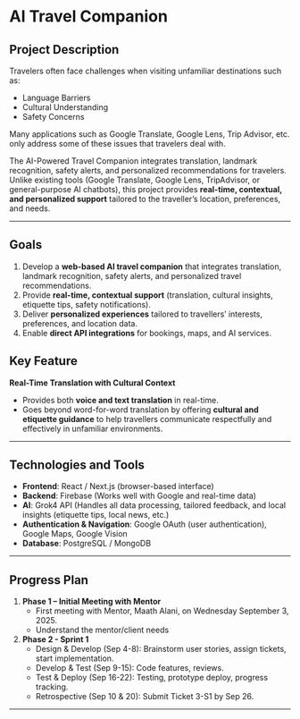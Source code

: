 # AI Travel Companion 

## Project Description  

Travelers often face challenges when visiting unfamiliar destinations such as:
- Language Barriers
- Cultural Understanding
- Safety Concerns

Many applications such as Google Translate, Google Lens,  Trip Advisor, etc. only address some of these issues that travelers deal with. 

The AI-Powered Travel Companion integrates translation, landmark recognition, safety alerts, and personalized recommendations for travelers. Unlike existing tools (Google Translate, Google Lens, TripAdvisor, or general-purpose AI chatbots), this project provides **real-time, contextual, and personalized support** tailored to the traveller’s location, preferences, and needs.  

---

## Goals  

1. Develop a **web-based AI travel companion** that integrates translation, landmark recognition, safety alerts, and personalized travel recommendations.  
2. Provide **real-time, contextual support** (translation, cultural insights, etiquette tips, safety notifications).  
3. Deliver **personalized experiences** tailored to travellers’ interests, preferences, and location data.  
4. Enable **direct API integrations** for bookings, maps, and AI services. 

## Key Feature  

**Real-Time Translation with Cultural Context**  
- Provides both **voice and text translation** in real-time.  
- Goes beyond word-for-word translation by offering **cultural and etiquette guidance** to help travellers communicate respectfully and effectively in unfamiliar environments.  

---

## Technologies and Tools  

- **Frontend**: React / Next.js (browser-based interface)  
- **Backend**: Firebase (Works well with Google and real-time data)  
- **AI**: Grok4 API (Handles all data processing, tailored feedback, and local insights (etiquette tips, local news, etc.) 
- **Authentication & Navigation**: Google OAuth (user authentication), Google Maps, Google Vision
- **Database**: PostgreSQL / MongoDB   

---

## Progress Plan  

1. **Phase 1 – Initial Meeting with Mentor**  
   - First meeting with Mentor, Maath Alani, on Wednesday September 3, 2025.
   - Understand the mentor/client needs
2. **Phase 2 - Sprint 1**
   - Design & Develop (Sep 4-8): Brainstorm user stories, assign tickets, start implementation.
   - Develop & Test (Sep 9-15): Code features, reviews.
   - Test & Deploy (Sep 16-22): Testing, prototype deploy, progress tracking.
   - Retrospective (Sep 10 & 20): Submit Ticket 3-S1 by Sep 26.

---  
